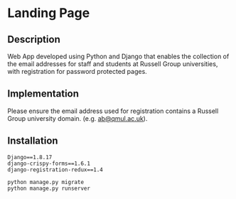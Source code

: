 # Landing Page

## Description
Web App developed using Python and Django that enables the collection of the email addresses for staff and students at Russell Group universities, with registration for password protected pages.


## Implementation
Please ensure the email address used for registration contains a Russell Group university domain. (e.g. ab@qmul.ac.uk). 


## Installation
```
Django==1.8.17
django-crispy-forms==1.6.1
django-registration-redux==1.4

python manage.py migrate
python manage.py runserver

```
